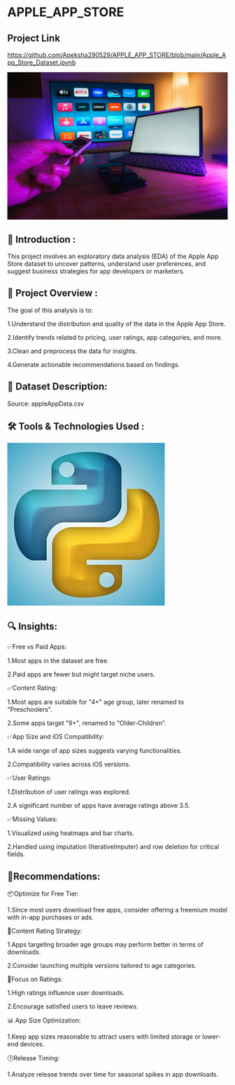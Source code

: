 # APPLE_APP_STORE

## Project Link
https://github.com/Apeksha290529/APPLE_APP_STORE/blob/main/Apple_App_Store_Dataset.ipynb

<img src="APPLE PHOTO .jpg" width=1000>


## 📌 Introduction :
This project involves an exploratory data analysis (EDA) of the Apple App Store dataset to uncover patterns, understand user preferences, and suggest business strategies for app developers or marketers.

## 🎯 Project Overview :
The goal of this analysis is to:

1.Understand the distribution and quality of the data in the Apple App Store.

2.Identify trends related to pricing, user ratings, app categories, and more.

3.Clean and preprocess the data for insights.

4.Generate actionable recommendations based on findings.


## 📁 Dataset Description:
Source: appleAppData.csv

## 🛠️ Tools & Technologies Used :
   ![image](desktop-wallpaper-6-python-programming-python-language.jpg)

## 🔍 Insights:
✅Free vs Paid Apps:

1.Most apps in the dataset are free.

2.Paid apps are fewer but might target niche users.

✅Content Rating:

1.Most apps are suitable for "4+" age group, later renamed to "Preschoolers".

2.Some apps target "9+", renamed to "Older-Children".

✅App Size and iOS Compatibility:

1.A wide range of app sizes suggests varying functionalities.

2.Compatibility varies across iOS versions.

✅User Ratings:

1.Distribution of user ratings was explored.

2.A significant number of apps have average ratings above 3.5.

✅Missing Values:

1.Visualized using heatmaps and bar charts.

2.Handled using imputation (IterativeImputer) and row deletion for critical fields.

##  🚀Recommendations:

📦Optimize for Free Tier:

1.Since most users download free apps, consider offering a freemium model with in-app purchases or ads.


🔄Content Rating Strategy:

1.Apps targeting broader age groups may perform better in terms of downloads.

2.Consider launching multiple versions tailored to age categories.

🎯Focus on Ratings:

1.High ratings influence user downloads.

2.Encourage satisfied users to leave reviews.


📊 App Size Optimization:

1.Keep app sizes reasonable to attract users with limited storage or lower-end devices.

🕒Release Timing:

1.Analyze release trends over time for seasonal spikes in app downloads.
